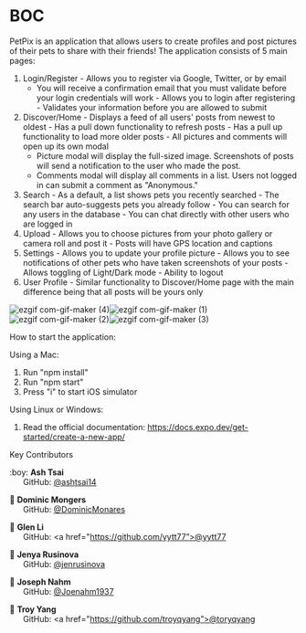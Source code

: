 # BOC

PetPix is an application that allows users to create profiles and post pictures of their pets to share with their friends! The application consists of 5 main pages:

  1. Login/Register
    - Allows you to register via Google, Twitter, or by email
        - You will receive a confirmation email that you must validate before your login credentials will work
    - Allows you to login after registering
    - Validates your information before you are allowed to submit
  2. Discover/Home
    - Displays a feed of all users' posts from newest to oldest
    - Has a pull down functionality to refresh posts
    - Has a pull up functionality to load more older posts
    - All pictures and comments will open up its own modal
      - Picture modal will display the full-sized image. Screenshots of posts will send a notification to the user who made the post.
      - Comments modal will display all comments in a list. Users not logged in can submit a comment as "Anonymous."
  3. Search
    - As a default, a list shows pets you recently searched
    - The search bar auto-suggests pets you already follow
    - You can search for any users in the database
    - You can chat directly with other users who are logged in
  4. Upload
    - Allows you to choose pictures from your photo gallery or camera roll and post it
    - Posts will have GPS location and captions
  5. Settings
    - Allows you to update your profile picture
    - Allows you to see notifications of other pets who have taken screenshots of your posts
    - Allows toggling of Light/Dark mode
    - Ability to logout
  6. User Profile
    - Similar functionality to Discover/Home page with the main difference being that all posts will be yours only

![ezgif com-gif-maker (4)](https://user-images.githubusercontent.com/41309544/164945037-01ffd326-cec1-40ee-856e-03646c27026f.gif)![ezgif com-gif-maker (1)](https://user-images.githubusercontent.com/41309544/164944969-f7b618f0-d960-485c-842e-df23da49d08d.gif)![ezgif com-gif-maker (2)](https://user-images.githubusercontent.com/41309544/164944978-f3c7e84b-f7d8-40c6-b16b-86ec2f24f66b.gif)![ezgif com-gif-maker (3)](https://user-images.githubusercontent.com/41309544/164944989-ab82bf92-ab16-4f13-a609-dc5c8fc0864f.gif)



How to start the application:

Using a Mac:
  1. Run "npm install"
  2. Run "npm start"
  3. Press "i" to start iOS simulator

Using Linux or Windows:
  1. Read the official documentation: https://docs.expo.dev/get-started/create-a-new-app/ 


Key Contributors
<p>
  :boy: <b>Ash Tsai</b> <br>
  &nbsp;&nbsp;&nbsp;&nbsp;&nbsp; GitHub: <a href="https://github.com/ashtsai14">@ashtsai14</a> <br>

  :boy: <b>Dominic Mongers</b> <br>
  &nbsp;&nbsp;&nbsp;&nbsp;&nbsp; GitHub: <a href="https://github.com/DominicMonares">@DominicMonares</a> <br>

  :boy: <b>Glen Li</b> <br>
  &nbsp;&nbsp;&nbsp;&nbsp;&nbsp; GitHub: <a href="https://github.com/yytt77”>@yytt77</a> <br>

  :woman: <b>Jenya Rusinova</b> <br>
  &nbsp;&nbsp;&nbsp;&nbsp;&nbsp; GitHub: <a href="https://github.com/jenrusinova">@jenrusinova</a> <br>

  :boy: <b>Joseph Nahm</b> <br>
  &nbsp;&nbsp;&nbsp;&nbsp;&nbsp; GitHub: <a href="https://github.com/Joenahm1937">@Joenahm1937</a> <br>

  :boy: <b>Troy Yang</b> <br>
  &nbsp;&nbsp;&nbsp;&nbsp;&nbsp; GitHub: <a href="https://github.com/troyqyang”>@toryqyang</a> <br>
</p>
